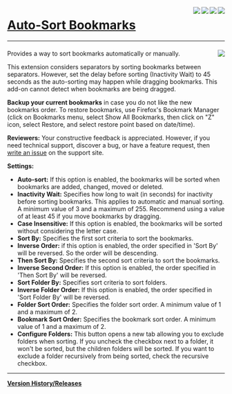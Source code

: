 [<img align="right" src="https://img.shields.io/amo/stars/auto-sort-bookmarks.svg">](https://addons.mozilla.org/firefox/addon/auto-sort-bookmarks/reviews/)
[<img align="right" src="https://img.shields.io/amo/users/auto-sort-bookmarks.svg">](https://addons.mozilla.org/firefox/addon/auto-sort-bookmarks/statistics)
[<img align="right" src="https://img.shields.io/github/release/eric-bixby/auto-sort-bookmarks-webext.svg">](https://github.com/eric-bixby/auto-sort-bookmarks-webext/releases)
[<img align="right" src="https://img.shields.io/github/license/eric-bixby/auto-sort-bookmarks-webext.svg">](https://github.com/eric-bixby/auto-sort-bookmarks-webext/blob/master/LICENSE)

# [Auto-Sort Bookmarks](https://addons.mozilla.org/en-US/firefox/addon/auto-sort-bookmarks/)

***

#### [<img align="right" src="https://addons.cdn.mozilla.net/static/img/addons-buttons/AMO-button_2.png">](https://addons.mozilla.org/firefox/addon/auto-sort-bookmarks/)
Provides a way to sort bookmarks automatically or manually.

This extension considers separators by sorting bookmarks between separators. However, set the delay before sorting (Inactivity Wait) to 45 seconds as the auto-sorting may happen while dragging bookmarks. This add-on cannot detect when bookmarks are being dragged.

**Backup your current bookmarks** in case you do not like the new bookmarks order. To restore bookmarks, use Firefox's Bookmark Manager (click on Bookmarks menu, select Show All Bookmarks, then click on "Z" icon, select Restore, and select restore point based on date/time).

**Reviewers:** Your constructive feedback is appreciated. However, if you need technical support, discover a bug, or have a feature request, then [write an issue](https://github.com/eric-bixby/auto-sort-bookmarks-webext/issues) on the support site.

**Settings:**

 - **Auto-sort:** If this option is enabled, the bookmarks will be sorted when bookmarks are added, changed, moved or deleted.
 - **Inactivity Wait:** Specifies how long to wait (in seconds) for inactivity before sorting bookmarks. This applies to automatic and manual sorting. A minimum value of 3 and a maximum of 255. Recommend using a value of at least 45 if you move bookmarks by dragging.
 - **Case Insensitive:** If this option is enabled, the bookmarks will be sorted without considering the letter case.
 - **Sort By:** Specifies the first sort criteria to sort the bookmarks.
 - **Inverse Order:** if this option is enabled, the order specified in 'Sort By' will be reversed. So the order will be descending.
 - **Then Sort By:** Specifies the second sort criteria to sort the bookmarks.
 - **Inverse Second Order:** If this option is enabled, the order specified in 'Then Sort By' will be reversed.
 - **Sort Folder By:** Specifies sort criteria to sort folders.
 - **Inverse Folder Order:** If this option is enabled, the order specified in 'Sort Folder By' will be reversed.
 - **Folder Sort Order:** Specifies the folder sort order. A minimum value of 1 and a maximum of 2.
 - **Bookmark Sort Order:** Specifies the bookmark sort order. A minimum value of 1 and a maximum of 2.
 - **Configure Folders:** This button opens a new tab allowing you to exclude folders when sorting. If you uncheck the checkbox next to a folder, it won't be sorted, but the children folders will be sorted. If you want to exclude a folder recursively from being sorted, check the recursive checkbox.

***

**[Version History/Releases](https://github.com/eric-bixby/auto-sort-bookmarks-webext/releases)**
